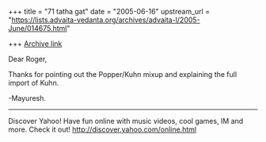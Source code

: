 +++
title = "71 tatha gat"
date = "2005-06-16"
upstream_url = "https://lists.advaita-vedanta.org/archives/advaita-l/2005-June/014675.html"

+++
[Archive link](https://lists.advaita-vedanta.org/archives/advaita-l/2005-June/014675.html)

Dear Roger,

Thanks for pointing out the Popper/Kuhn mixup and
explaining the full import of Kuhn.

-Mayuresh.





__________________________________ 
Discover Yahoo! 
Have fun online with music videos, cool games, IM and more. Check it out! 
http://discover.yahoo.com/online.html

